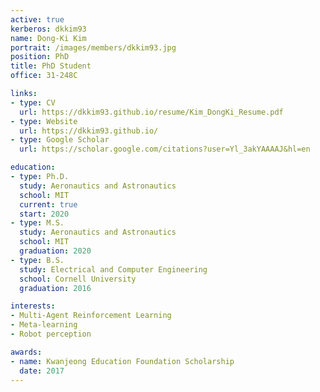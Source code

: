 ```yaml
---
active: true
kerberos: dkkim93
name: Dong-Ki Kim
portrait: /images/members/dkkim93.jpg
position: PhD
title: PhD Student
office: 31-248C

links:
- type: CV
  url: https://dkkim93.github.io/resume/Kim_DongKi_Resume.pdf
- type: Website
  url: https://dkkim93.github.io/
- type: Google Scholar
  url: https://scholar.google.com/citations?user=Yl_3akYAAAAJ&hl=en

education:
- type: Ph.D.
  study: Aeronautics and Astronautics
  school: MIT
  current: true
  start: 2020
- type: M.S.
  study: Aeronautics and Astronautics
  school: MIT
  graduation: 2020
- type: B.S.
  study: Electrical and Computer Engineering
  school: Cornell University
  graduation: 2016

interests:
- Multi-Agent Reinforcement Learning
- Meta-learning
- Robot perception

awards:
- name: Kwanjeong Education Foundation Scholarship
  date: 2017
---
```

